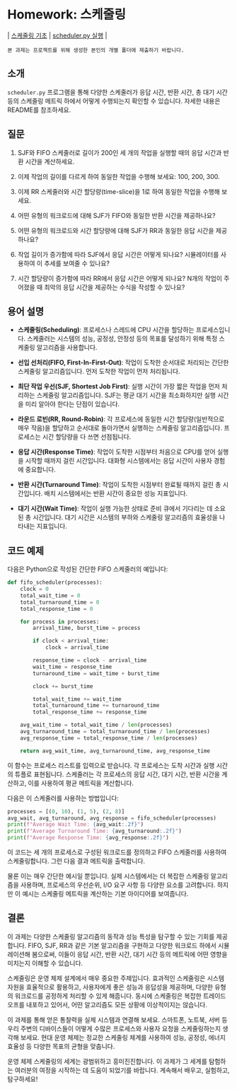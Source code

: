 # Homework: 스케줄링

| [스케줄링 기초](http://www.cs.wisc.edu/~remzi/OSTEP/cpu-sched.pdf) | [scheduler.py 실행](https://github.com/chu-aie/os-2024/tree/main/src/ostep-homework/cpu-sched) |

```{note}
본 과제는 프로젝트를 위해 생성한 본인의 개별 폴더에 제출하기 바랍니다.
```

## 소개

`scheduler.py` 프로그램을 통해 다양한 스케줄러가 응답 시간, 반환 시간, 총 대기 시간 등의 스케줄링 메트릭 하에서 어떻게 수행되는지 확인할 수 있습니다. 자세한 내용은 README를 참조하세요.

## 질문

1. SJF와 FIFO 스케줄러로 길이가 200인 세 개의 작업을 실행할 때의 응답 시간과 반환 시간을 계산하세요.

2. 이제 작업의 길이를 다르게 하여 동일한 작업을 수행해 보세요: 100, 200, 300.

3. 이제 RR 스케줄러와 시간 할당량(time-slice)을 1로 하여 동일한 작업을 수행해 보세요.

4. 어떤 유형의 워크로드에 대해 SJF가 FIFO와 동일한 반환 시간을 제공하나요?

5. 어떤 유형의 워크로드와 시간 할당량에 대해 SJF가 RR과 동일한 응답 시간을 제공하나요?

6. 작업 길이가 증가함에 따라 SJF에서 응답 시간은 어떻게 되나요? 시뮬레이터를 사용하여 이 추세를 보여줄 수 있나요?

7. 시간 할당량이 증가함에 따라 RR에서 응답 시간은 어떻게 되나요? N개의 작업이 주어졌을 때 최악의 응답 시간을 제공하는 수식을 작성할 수 있나요?

## 용어 설명

- **스케줄링(Scheduling)**: 프로세스나 스레드에 CPU 시간을 할당하는 프로세스입니다. 스케줄러는 시스템의 성능, 공정성, 안정성 등의 목표를 달성하기 위해 특정 스케줄링 알고리즘을 사용합니다.

- **선입 선처리(FIFO, First-In-First-Out)**: 작업이 도착한 순서대로 처리되는 간단한 스케줄링 알고리즘입니다. 먼저 도착한 작업이 먼저 처리됩니다.

- **최단 작업 우선(SJF, Shortest Job First)**: 실행 시간이 가장 짧은 작업을 먼저 처리하는 스케줄링 알고리즘입니다. SJF는 평균 대기 시간을 최소화하지만 실행 시간을 미리 알아야 한다는 단점이 있습니다.

- **라운드 로빈(RR, Round-Robin)**: 각 프로세스에 동일한 시간 할당량(일반적으로 매우 작음)을 할당하고 순서대로 돌아가면서 실행하는 스케줄링 알고리즘입니다. 프로세스는 시간 할당량을 다 쓰면 선점됩니다.

- **응답 시간(Response Time)**: 작업이 도착한 시점부터 처음으로 CPU를 얻어 실행을 시작할 때까지 걸린 시간입니다. 대화형 시스템에서는 응답 시간이 사용자 경험에 중요합니다.

- **반환 시간(Turnaround Time)**: 작업이 도착한 시점부터 완료될 때까지 걸린 총 시간입니다. 배치 시스템에서는 반환 시간이 중요한 성능 지표입니다.

- **대기 시간(Wait Time)**: 작업이 실행 가능한 상태로 준비 큐에서 기다리는 데 소요된 총 시간입니다. 대기 시간은 시스템의 부하와 스케줄링 알고리즘의 효율성을 나타내는 지표입니다.

## 코드 예제

다음은 Python으로 작성된 간단한 FIFO 스케줄러의 예입니다:

```python
def fifo_scheduler(processes):
    clock = 0
    total_wait_time = 0
    total_turnaround_time = 0
    total_response_time = 0

    for process in processes:
        arrival_time, burst_time = process

        if clock < arrival_time:
            clock = arrival_time

        response_time = clock - arrival_time
        wait_time = response_time
        turnaround_time = wait_time + burst_time

        clock += burst_time

        total_wait_time += wait_time
        total_turnaround_time += turnaround_time
        total_response_time += response_time

    avg_wait_time = total_wait_time / len(processes)
    avg_turnaround_time = total_turnaround_time / len(processes)
    avg_response_time = total_response_time / len(processes)

    return avg_wait_time, avg_turnaround_time, avg_response_time
```

이 함수는 프로세스 리스트를 입력으로 받습니다. 각 프로세스는 도착 시간과 실행 시간의 튜플로 표현됩니다. 스케줄러는 각 프로세스의 응답 시간, 대기 시간, 반환 시간을 계산하고, 이를 사용하여 평균 메트릭을 계산합니다.

다음은 이 스케줄러를 사용하는 방법입니다:

```python
processes = [(0, 10), (1, 5), (2, 8)]
avg_wait, avg_turnaround, avg_response = fifo_scheduler(processes)
print(f"Average Wait Time: {avg_wait:.2f}")
print(f"Average Turnaround Time: {avg_turnaround:.2f}")
print(f"Average Response Time: {avg_response:.2f}")
```

이 코드는 세 개의 프로세스로 구성된 워크로드를 정의하고 FIFO 스케줄러를 사용하여 스케줄링합니다. 그런 다음 결과 메트릭을 출력합니다.

물론 이는 매우 간단한 예시일 뿐입니다. 실제 시스템에서는 더 복잡한 스케줄링 알고리즘을 사용하며, 프로세스의 우선순위, I/O 요구 사항 등 다양한 요소를 고려합니다. 하지만 이 예시는 스케줄링 메트릭을 계산하는 기본 아이디어를 보여줍니다.

## 결론

이 과제는 다양한 스케줄링 알고리즘의 동작과 성능 특성을 탐구할 수 있는 기회를 제공합니다. FIFO, SJF, RR과 같은 기본 알고리즘을 구현하고 다양한 워크로드 하에서 시뮬레이션해 봄으로써, 이들이 응답 시간, 반환 시간, 대기 시간 등의 메트릭에 어떤 영향을 미치는지 이해할 수 있습니다.

스케줄링은 운영 체제 설계에서 매우 중요한 주제입니다. 효과적인 스케줄링은 시스템 자원을 효율적으로 활용하고, 사용자에게 좋은 성능과 응답성을 제공하며, 다양한 유형의 워크로드를 공정하게 처리할 수 있게 해줍니다. 동시에 스케줄링은 복잡한 트레이드오프를 내포하고 있어서, 어떤 알고리즘도 모든 상황에 이상적이지는 않습니다.

이 과제를 통해 얻은 통찰력을 실제 시스템과 연결해 보세요. 스마트폰, 노트북, 서버 등 우리 주변의 디바이스들이 어떻게 수많은 프로세스와 사용자 요청을 스케줄링하는지 생각해 보세요. 현대 운영 체제는 정교한 스케줄링 체계를 사용하여 성능, 공정성, 에너지 효율성 등 다양한 목표의 균형을 맞춥니다.

운영 체제 스케줄링의 세계는 광범위하고 흥미진진합니다. 이 과제가 그 세계를 탐험하는 여러분의 여정을 시작하는 데 도움이 되었기를 바랍니다. 계속해서 배우고, 실험하고, 탐구하세요!
